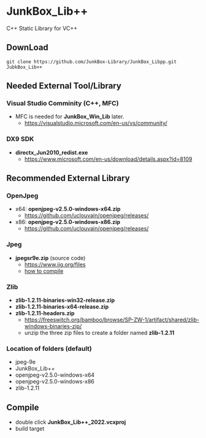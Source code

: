 # JunkBox_Lib++
C++ Static Library for VC++

## DownLoad
```
git clone https://github.com/JunkBox-Library/JunkBox_Libpp.git JubkBox_Lib++
```

## Needed External Tool/Library
### Visual Studio Comminity (C++, MFC)
* MFC is needed for **JunkBox_Win_Lib** later.
   * https://visualstudio.microsoft.com/en-us/vs/community/
### DX9 SDK
* **directx_Jun2010_redist.exe**
   * https://www.microsoft.com/en-us/download/details.aspx?id=8109
## Recommended External Library
### OpenJpeg
* x64: **openjpeg-v2.5.0-windows-x64.zip**
  * https://github.com/uclouvain/openjpeg/releases/
* x86: **openjpeg-v2.5.0-windows-x86.zip**
  * https://github.com/uclouvain/openjpeg/releases/

### Jpeg
* **jpegsr9e.zip** (source code)
  * https://www.ijg.org/files
  * [how to compile](https://github.com/JunkBox-Library/JunkBox_Libpp/wiki/libjpeg)

### Zlib
* **zlib-1.2.11-binaries-win32-release.zip**
* **zlib-1.2.11-binaries-x64-release.zip**
* **zlib-1.2.11-headers.zip**
   * https://freeswitch.org/bamboo/browse/SP-ZW-1/artifact/shared/zlib-windows-binaries-zip/
   * unzip the three zip files to create a folder named **zlib-1.2.11**

### Location of folders (default)
* jpeg-9e
* JunkBox_Lib++
* openjpeg-v2.5.0-windows-x64
* openjpeg-v2.5.0-windows-x86
* zlib-1.2.11

## Compile
* double click **JunkBox_Lib++_2022.vcxproj**
* build target

